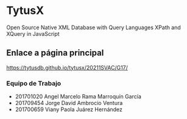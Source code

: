 # TytusX
Open Source Native XML Database with Query Languages XPath and XQuery in JavaScript

## Enlace a página principal
https://tytusdb.github.io/tytusx/20211SVAC/G17/

### Equipo de Trabajo
- 201701020 Angel Marcelo Rama Marroquín García 
- 201709454 Jorge David Ambrocio Ventura
- 201700659 Viany Paola Juárez Hernández